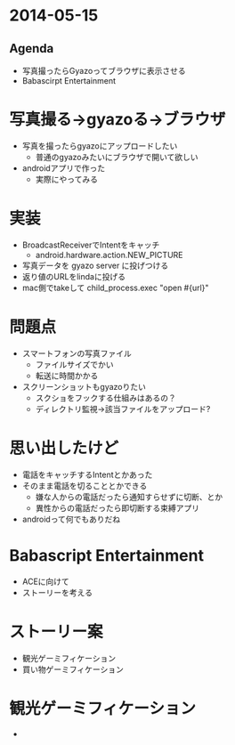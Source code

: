 # 2014-05-15

## Agenda

- 写真撮ったらGyazoってブラウザに表示させる
- Babascirpt Entertainment

# 写真撮る→gyazoる→ブラウザ

- 写真を撮ったらgyazoにアップロードしたい
  - 普通のgyazoみたいにブラウザで開いて欲しい
- androidアプリで作った
  - 実際にやってみる

# 実装

- BroadcastReceiverでIntentをキャッチ
  - android.hardware.action.NEW_PICTURE
- 写真データを gyazo server に投げつける
- 返り値のURLをlindaに投げる
- mac側でtakeして child_process.exec "open #{url}"

# 問題点

- スマートフォンの写真ファイル
  - ファイルサイズでかい
  - 転送に時間かかる
- スクリーンショットもgyazoりたい
  - スクショをフックする仕組みはあるの？
  - ディレクトリ監視→該当ファイルをアップロード?

# 思い出したけど

- 電話をキャッチするIntentとかあった
- そのまま電話を切ることとかできる
  - 嫌な人からの電話だったら通知すらせずに切断、とか
  - 異性からの電話だったら即切断する束縛アプリ
- androidって何でもありだね

# Babascript Entertainment

- ACEに向けて
- ストーリーを考える

# ストーリー案

- 観光ゲーミフィケーション
- 買い物ゲーミフィケーション

# 観光ゲーミフィケーション

-
